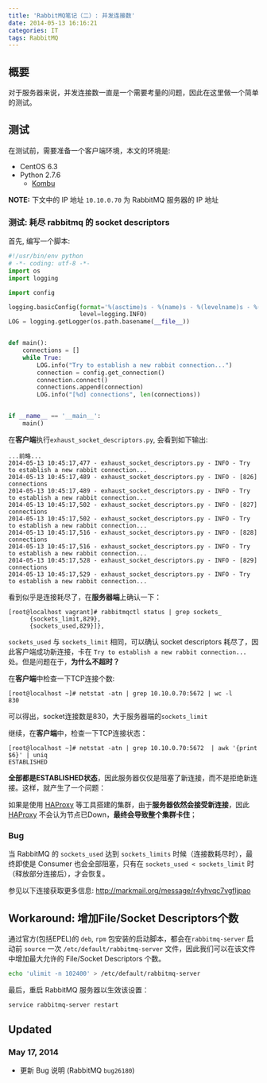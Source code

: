 ```yaml
---
title: 'RabbitMQ笔记（二）: 并发连接数'
date: 2014-05-13 16:16:21
categories: IT
tags: RabbitMQ
---
```


## 概要

对于服务器来说，并发连接数一直是一个需要考量的问题，因此在这里做一个简单的测试。

## 测试

在测试前，需要准备一个客户端环境，本文的环境是:

- CentOS 6.3
- Python 2.7.6
  - [Kombu]

[Kombu]: http://kombu.readthedocs.org/

**NOTE:** 下文中的 IP 地址 `10.10.0.70` 为 RabbitMQ 服务器的 IP 地址

### 测试: 耗尽 rabbitmq 的 socket descriptors

首先, 编写一个脚本:

``` python exhaust_socket_descriptors.py
#!/usr/bin/env python
# -*- coding: utf-8 -*-
import os
import logging

import config

logging.basicConfig(format='%(asctime)s - %(name)s - %(levelname)s - %(message)s',
                    level=logging.INFO)
LOG = logging.getLogger(os.path.basename(__file__))


def main():
    connections = []
    while True:
        LOG.info("Try to establish a new rabbit connection...")
        connection = config.get_connection()
        connection.connect()
        connections.append(connection)
        LOG.info("[%d] connections", len(connections))


if __name__ == '__main__':
    main()
```

在**客户端**执行`exhaust_socket_descriptors.py`, 会看到如下输出:

```
...前略...
2014-05-13 10:45:17,477 - exhaust_socket_descriptors.py - INFO - Try to establish a new rabbit connection...
2014-05-13 10:45:17,489 - exhaust_socket_descriptors.py - INFO - [826] connections
2014-05-13 10:45:17,489 - exhaust_socket_descriptors.py - INFO - Try to establish a new rabbit connection...
2014-05-13 10:45:17,502 - exhaust_socket_descriptors.py - INFO - [827] connections
2014-05-13 10:45:17,502 - exhaust_socket_descriptors.py - INFO - Try to establish a new rabbit connection...
2014-05-13 10:45:17,516 - exhaust_socket_descriptors.py - INFO - [828] connections
2014-05-13 10:45:17,516 - exhaust_socket_descriptors.py - INFO - Try to establish a new rabbit connection...
2014-05-13 10:45:17,528 - exhaust_socket_descriptors.py - INFO - [829] connections
2014-05-13 10:45:17,529 - exhaust_socket_descriptors.py - INFO - Try to establish a new rabbit connection...
```

看到似乎是连接耗尽了，在**服务器端**上确认一下：

```
[root@localhost vagrant]# rabbitmqctl status | grep sockets_
      {sockets_limit,829},
      {sockets_used,829}]},
```

`sockets_used` 与 `sockets_limit` 相同，可以确认 socket descriptors 耗尽了，因此客户端成功新连接，卡在
`Try to establish a new rabbit connection...` 处。但是问题在于，**为什么不超时？**

在**客户端**中检查一下TCP连接个数:

```
[root@localhost ~]# netstat -atn | grep 10.10.0.70:5672 | wc -l
830
```

可以得出，socket连接数是830，大于服务器端的`sockets_limit`

继续，在**客户端**中，检查一下TCP连接状态：

```
[root@localhost ~]# netstat -atn | grep 10.10.0.70:5672  | awk '{print $6}' | uniq
ESTABLISHED
```

**全部都是ESTABLISHED状态**，因此服务器仅仅是阻塞了新连接，而不是拒绝新连接。这样，就产生了一个问题：

如果是使用 [HAProxy] 等工具搭建的集群，由于**服务器依然会接受新连接**，因此 [HAProxy] 不会认为节点已Down，**最终会导致整个集群卡住**；

[HAProxy]: http://clusterlabs.org/

### Bug ###

当 RabbitMQ 的 `sockets_used` 达到 `sockets_limits` 时候（连接数耗尽时），最终即使是 Consumer
也会全部阻塞，只有在 `sockets_used < sockets_limit` 时（释放部分连接后），才会恢复。

参见以下连接获取更多信息: http://markmail.org/message/r4yhvqc7vgfljpao


## Workaround: 增加File/Socket Descriptors个数

通过官方(包括EPEL)的 `deb`, `rpm` 包安装的启动脚本，都会在`rabbitmq-server`
启动前 `source` 一次 `/etc/default/rabbitmq-server` 文件，因此我们可以在该文件中增加最大允许的
File/Socket Descriptors 个数。

``` bash
echo 'ulimit -n 102400' > /etc/default/rabbitmq-server
```

最后，重启 RabbitMQ 服务器以生效该设置：

``` bash
service rabbitmq-server restart
```

## Updated

### May 17, 2014

- 更新 Bug 说明 (RabbitMQ `bug26180`)
